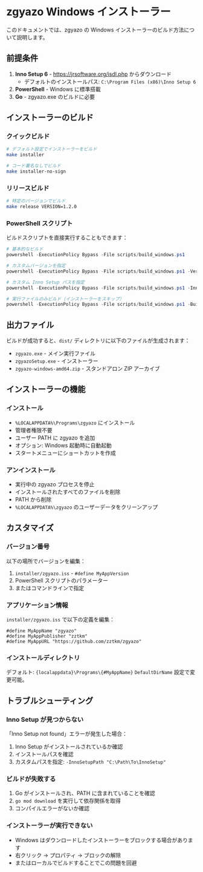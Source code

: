 # zgyazo Windows インストーラー

このドキュメントでは、zgyazo の Windows インストーラーのビルド方法について説明します。

## 前提条件

1. **Inno Setup 6** - https://jrsoftware.org/isdl.php からダウンロード
   - デフォルトのインストールパス: `C:\Program Files (x86)\Inno Setup 6`
2. **PowerShell** - Windows に標準搭載
3. **Go** - zgyazo.exe のビルドに必要

## インストーラーのビルド

### クイックビルド

```bash
# デフォルト設定でインストーラーをビルド
make installer

# コード署名なしでビルド
make installer-no-sign
```

### リリースビルド

```bash
# 特定のバージョンでビルド
make release VERSION=1.2.0
```

### PowerShell スクリプト

ビルドスクリプトを直接実行することもできます：

```powershell
# 基本的なビルド
powershell -ExecutionPolicy Bypass -File scripts/build_windows.ps1

# カスタムバージョンを指定
powershell -ExecutionPolicy Bypass -File scripts/build_windows.ps1 -Version "1.2.0"

# カスタム Inno Setup パスを指定
powershell -ExecutionPolicy Bypass -File scripts/build_windows.ps1 -InnoSetupPath "D:\InnoSetup"

# 実行ファイルのみビルド（インストーラーをスキップ）
powershell -ExecutionPolicy Bypass -File scripts/build_windows.ps1 -BuildInstaller:$false
```

## 出力ファイル

ビルドが成功すると、`dist/` ディレクトリに以下のファイルが生成されます：

- `zgyazo.exe` - メイン実行ファイル
- `zgyazoSetup.exe` - インストーラー
- `zgyazo-windows-amd64.zip` - スタンドアロン ZIP アーカイブ

## インストーラーの機能

### インストール
- `%LOCALAPPDATA%\Programs\zgyazo` にインストール
- 管理者権限不要
- ユーザー PATH に zgyazo を追加
- オプション: Windows 起動時に自動起動
- スタートメニューにショートカットを作成

### アンインストール
- 実行中の zgyazo プロセスを停止
- インストールされたすべてのファイルを削除
- PATH から削除
- `%LOCALAPPDATA%\zgyazo` のユーザーデータをクリーンアップ

## カスタマイズ

### バージョン番号
以下の場所でバージョンを編集：
1. `installer/zgyazo.iss` - `#define MyAppVersion`
2. PowerShell スクリプトのパラメーター
3. またはコマンドラインで指定

### アプリケーション情報
`installer/zgyazo.iss` で以下の定義を編集：
```inno
#define MyAppName "zgyazo"
#define MyAppPublisher "zztkm"
#define MyAppURL "https://github.com/zztkm/zgyazo"
```

### インストールディレクトリ
デフォルト: `{localappdata}\Programs\{#MyAppName}`
`DefaultDirName` 設定で変更可能。

## トラブルシューティング

### Inno Setup が見つからない
「Inno Setup not found」エラーが発生した場合：
1. Inno Setup がインストールされているか確認
2. インストールパスを確認
3. カスタムパスを指定: `-InnoSetupPath "C:\Path\To\InnoSetup"`

### ビルドが失敗する
1. Go がインストールされ、PATH に含まれていることを確認
2. `go mod download` を実行して依存関係を取得
3. コンパイルエラーがないか確認

### インストーラーが実行できない
- Windows はダウンロードしたインストーラーをブロックする場合があります
- 右クリック → プロパティ → ブロックの解除
- またはローカルでビルドすることでこの問題を回避